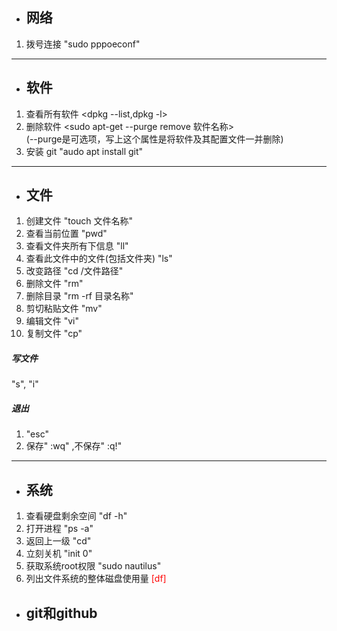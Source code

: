 - ## 网络
1. 拨号连接 "sudo pppoeconf"
***
- ## 软件
1. 查看所有软件 <dpkg --list,dpkg -l>
2. 删除软件 
<sudo apt-get --purge remove 软件名称><br>
  (--purge是可选项，写上这个属性是将软件及其配置文件一并删除)<br>
3. 安装 git "audo apt install git"
***
- ## 文件
1. 创建文件 "touch 文件名称"
2. 查看当前位置 "pwd"
3. 查看文件夹所有下信息 "ll"
5. 查看此文件中的文件(包括文件夹) "ls"
4. 改变路径 "cd /文件路径"
5. 删除文件 "rm"
6. 删除目录 "rm -rf 目录名称"
7. 剪切粘贴文件 "mv"
8. 编辑文件 "vi"
9. 复制文件 "cp"
##### 写文件 
"s", "i"
##### 退出
1. "esc"
2. 保存" :wq" ,不保存" :q!"
***
- ## 系统
1. 查看硬盘剩余空间 "df -h"
2. 打开进程 "ps -a"
3. 返回上一级 "cd"
4. 立刻关机 "init 0"
5. 获取系统root权限 "sudo nautilus"
6. 列出文件系统的整体磁盘使用量 <font color=red>[df]</font>
- ## git和github 
